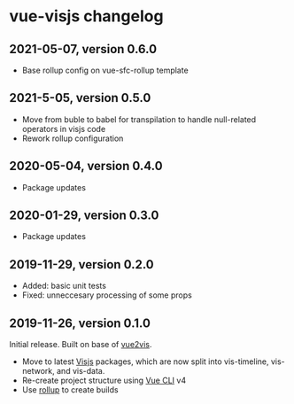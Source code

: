 # vue-visjs changelog

## 2021-05-07, version 0.6.0

- Base rollup config on vue-sfc-rollup template

## 2021-5-05, version 0.5.0

- Move from buble to babel for transpilation to handle null-related operators in visjs code
- Rework rollup configuration

## 2020-05-04, version 0.4.0

- Package updates

## 2020-01-29, version 0.3.0

- Package updates

## 2019-11-29, version 0.2.0

- Added: basic unit tests
- Fixed: unneccesary processing of some props

## 2019-11-26, version 0.1.0

Initial release. Built on base of [vue2vis](https://github.com/alexcode/vue2vis).

- Move to latest [Visjs](https://visjs.org/) packages, which are now split into vis-timeline, vis-network, and vis-data.
- Re-create project structure using [Vue CLI](https://cli.vuejs.org/) v4
- Use [rollup](https://rollupjs.org) to create builds
